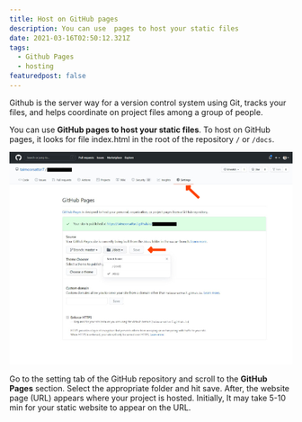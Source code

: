 ```yaml
---
title: Host on GitHub pages
description: You can use  pages to host your static files
date: 2021-03-16T02:50:12.321Z
tags:
  - Github Pages
  - hosting
featuredpost: false
---
```

Github is the server way for a version control system using Git, tracks your files, and helps coordinate on project files among a group of people.



You can use **GitHub pages to host your static files**. To host on GitHub pages, it looks for file index.html in the root of the repository `/` or `/docs`.

![Host projects on Github Pages](github-pages-host.jpg "Host projects on Github Pages")

Go to the setting tab of the GitHub repository and scroll to the **GitHub Pages** section. Select the appropriate folder and hit save. After, the website page (URL) appears where your project is hosted. Initially, It may take 5-10 min for your static website to appear on the URL.